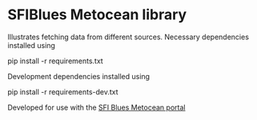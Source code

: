 # SFIBlues Metocean library

Illustrates fetching data from different sources. 
Necessary dependencies installed using

pip install -r requirements.txt

Development dependencies installed using

pip install -r requirements-dev.txt

Developed for use with the  [SFI Blues Metocean portal](https://sfiblues-portal.azurewebsites.net/met)
